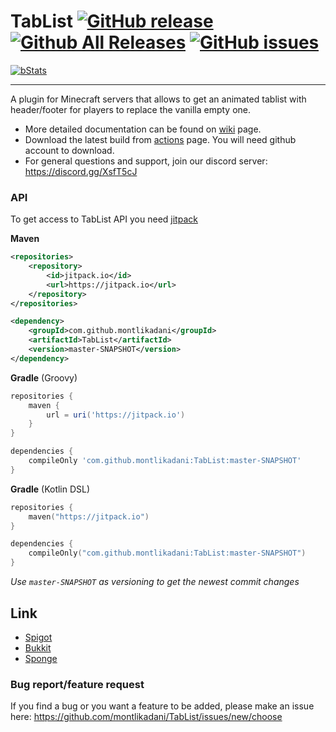 # TabList [![GitHub release](https://img.shields.io/github/release/montlikadani/TabList.svg)](https://github.com/montlikadani/TabList/releases) [![Github All Releases](https://img.shields.io/github/downloads/montlikadani/TabList/total.svg)](https://github.com/montlikadani/TabList/releases) [![GitHub issues](https://img.shields.io/github/issues/montlikadani/TabList.svg)](https://github.com/montlikadani/TabList/issues)

[![bStats](https://img.shields.io/badge/bStats-3.0.0-brightgreen)](https://bstats.org/plugin/bukkit/TabList/1479)

***

A plugin for Minecraft servers that allows to get an animated tablist with header/footer for players to replace the vanilla empty one.

- More detailed documentation can be found on [wiki](https://github.com/montlikadani/TabList/wiki) page.
- Download the latest build from [actions](https://github.com/montlikadani/TabList/actions/workflows/gradle.yml) page. You will need github account to download.
- For general questions and support, join our discord server: https://discord.gg/XsfT5cJ

### API
To get access to TabList API you need [jitpack](https://jitpack.io/#montlikadani/TabList)

**Maven**
```xml
<repositories>
	<repository>
		<id>jitpack.io</id>
		<url>https://jitpack.io</url>
	</repository>
</repositories>

<dependency>
	<groupId>com.github.montlikadani</groupId>
	<artifactId>TabList</artifactId>
	<version>master-SNAPSHOT</version>
</dependency>
```
**Gradle** (Groovy)
```groovy
repositories {
    maven {
        url = uri('https://jitpack.io')
    }
}

dependencies {
    compileOnly 'com.github.montlikadani:TabList:master-SNAPSHOT'
}
```
**Gradle** (Kotlin DSL)
```kotlin
repositories {
    maven("https://jitpack.io")
}

dependencies {
    compileOnly("com.github.montlikadani:TabList:master-SNAPSHOT")
}
```
_Use `master-SNAPSHOT` as versioning to get the newest commit changes_

## Link
* [Spigot](https://www.spigotmc.org/resources/46229/)
* [Bukkit](https://dev.bukkit.org/projects/animated-tab-tablist)
* [Sponge](https://ore.spongepowered.org/montlikadani/%5BAnimated-Tab%5D---TabList)

### Bug report/feature request
If you find a bug or you want a feature to be added, please make an issue here: https://github.com/montlikadani/TabList/issues/new/choose
